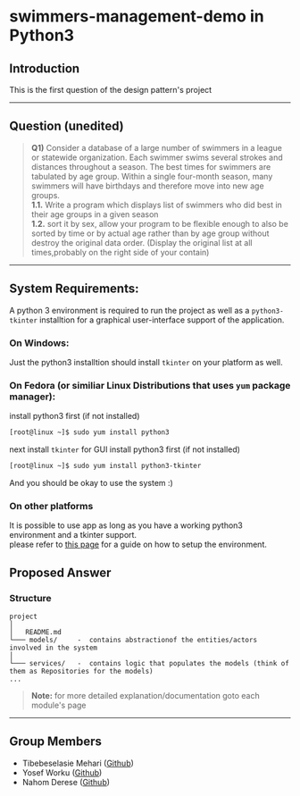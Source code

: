 # swimmers-management-demo in Python3

## Introduction
This is the first question of the design pattern's project

---
## Question (unedited)
> **Q1)** Consider a database of a large number of swimmers in a league or statewide
organization. Each swimmer swims several strokes and distances throughout a season. The
best times for swimmers are tabulated by age group. Within a single four-month season,
many swimmers will have birthdays and therefore move into new age groups.<br/>
    **1.1.** Write a program which displays list of swimmers who did best in their age groups
in a given season<br/>
    **1.2.** sort it by sex, allow your program to be flexible enough to also be sorted by time
or by actual age rather than by age group without destroy the original data order.
(Display the original list at all times,probably on the right side of your contain)
---
## System Requirements:
A python 3 environment is required to run the project as well as a `python3-tkinter` installtion for a graphical user-interface support of the application.
### On Windows:
Just the python3 installtion should install `tkinter` on your platform as well. 
### On Fedora (or similiar Linux Distributions that uses `yum` package manager):
install python3 first (if not installed)
```bash
[root@linux ~]$ sudo yum install python3
```

next install `tkinter` for GUI
install python3 first (if not installed)
```bash
[root@linux ~]$ sudo yum install python3-tkinter
```
And you should be okay to use the system :)

### On other platforms
It is possible to use app as long as you have a working python3 environment and a tkinter support. <br/>
please refer to [this page](https://docs.python.org/3/using/unix.html#getting-and-installing-the-latest-version-of-python) for a guide on how to setup the environment.

## Proposed Answer
### Structure
```
project
│
│   README.md
└─── models/     -  contains abstractionof the entities/actors involved in the system
│
└─── services/   -  contains logic that populates the models (think of them as Repositories for the models)
...
```

> **Note:** for more detailed explanation/documentation goto each module's page 

---
## Group Members
* Tibebeselasie Mehari ([Github](https://github.com/TibebeJS))
* Yosef Worku ([Github](https://github.com/mozartofmath))
* Nahom Derese ([Github](https://github.com/NahomD))
